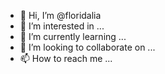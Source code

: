 - 👋 Hi, I’m @floridalia
- 👀 I’m interested in ...
- 🌱 I’m currently learning ...
- 💞️ I’m looking to collaborate on ...
- 📫 How to reach me ...

<!---
floridalia/floridalia is a ✨ special ✨ repository because its `README.md` (this file) appears on your GitHub profile.
You can click the Preview link to take a look at your changes.
--->
